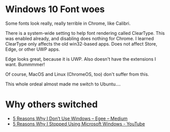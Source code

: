 # Windows 10 Font woes
Some fonts look really, really terrible in Chrome, like Calibri.

There is a system-wide setting to help font rendering called ClearType. This was enabled already, and disabling does nothing for Chrome. I learned ClearType only affects the old win32-based apps. Does not affect Store, Edge, or other UWP apps.

Edge looks great, because it is UWP. Also doesn't have the extensions I want. Bummmmer!

Of course, MacOS and Linux (ChromeOS, too) don't suffer from this.

This whole ordeal almost made me switch to Ubuntu....

# Why others switched
- [5 Reasons Why I Don’t Use Windows – Egee – Medium](https://medium.com/@egee_irl/5-reasons-why-i-dont-use-windows-49cc7ccbfeae)
- [5 Reasons Why I Stopped Using Microsoft Windows \- YouTube](https://www.youtube.com/watch?v=_oKLbAXgm7A)